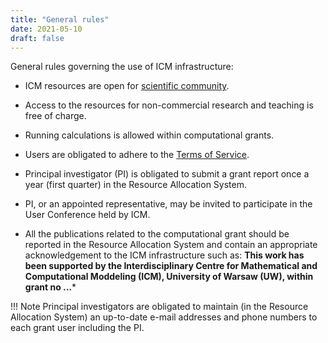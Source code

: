 ```yaml
---
title: "General rules"
date: 2021-05-10
draft: false
---
```


General rules governing the use of ICM infrastructure:

* ICM resources are open for [scientific community](uzytkownik.en.md).

* Access to the resources for non-commercial research and teaching is free of charge.

* Running calculations is allowed within computational grants.

* Users are obligated to adhere to the [Terms of Service](regulamin.en.md).

* Principal investigator (PI) is obligated to submit a grant report
  once a year (first quarter) in the Resource Allocation System.

* PI, or an appointed representative, may be invited to participate in
  the User Conference held by ICM.

* All the publications related to the computational grant should be reported in the Resource Allocation System and contain an appropriate acknowledgement to the ICM infrastructure such as: **This work has been supported by the Interdisciplinary Centre for Mathematical and Computational Moddeling (ICM), University of Warsaw (UW), within grant no ...***

!!! Note
    Principal investigators are obligated to maintain (in the Resource Allocation System) an up-to-date e-mail addresses and phone numbers to each grant user including the PI.
